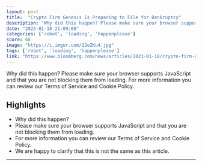 ```yaml
---
layout: post
title:  "Crypto Firm Genesis Is Preparing to File for Bankruptcy"
description: "Why did this happen? Please make sure your browser supports JavaScript and that you are not blocking them from loading. For more information you can review our Terms of Service and Cookie Policy."
date: "2023-01-18 21:09:00"
categories: ['robot', 'loading', 'happenplease']
score: 68
image: "https://i.imgur.com/Q2oZKu4.jpg"
tags: ['robot', 'loading', 'happenplease']
link: "https://www.bloomberg.com/news/articles/2023-01-18/crypto-firm-genesis-said-to-prepare-bankruptcy-filing-as-soon-as-this-week"
---
```


Why did this happen? Please make sure your browser supports JavaScript and that you are not blocking them from loading. For more information you can review our Terms of Service and Cookie Policy.

## Highlights

- Why did this happen?
- Please make sure your browser supports JavaScript and that you are not blocking them from loading.
- For more information you can review our Terms of Service and Cookie Policy.
- We are happy to clarify that this is not the same as this article.

---
